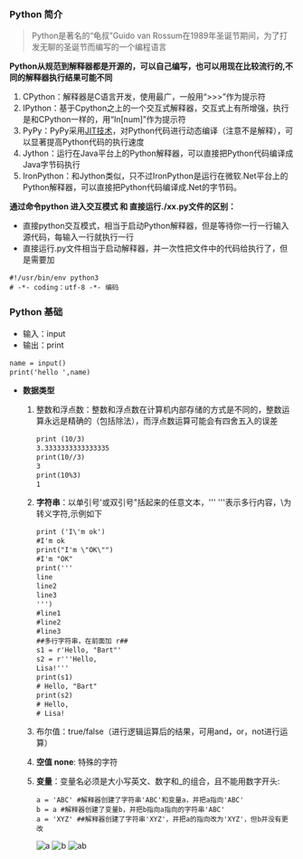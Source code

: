 ### Python 简介

> Python是著名的“龟叔”Guido van Rossum在1989年圣诞节期间，为了打发无聊的圣诞节而编写的一个编程语言

**Python从规范到解释器都是开源的，可以自己编写，也可以用现在比较流行的,不同的解释器执行结果可能不同**

1. CPython：解释器是C语言开发，使用最广，一般用“>>>”作为提示符
2. IPython：基于Cpython之上的一个交互式解释器，交互式上有所增强，执行是和CPython一样的，用“In[num]”作为提示符
3. PyPy：PyPy采用[JIT技术](https://en.wikipedia.org/wiki/Just-in-time_compilation)，对Python代码进行动态编译（注意不是解释），可以显著提高Python代码的执行速度
4. Jython：运行在Java平台上的Python解释器，可以直接把Python代码编译成Java字节码执行
5. IronPython：和Jython类似，只不过IronPython是运行在微软.Net平台上的Python解释器，可以直接把Python代码编译成.Net的字节码。

**通过命令python 进入交互模式 和 直接运行./xx.py文件的区别：**

- 直接python交互模式，相当于启动Python解释器，但是等待你一行一行输入源代码，每输入一行就执行一行
- 直接运行.py文件相当于启动解释器，并一次性把文件中的代码给执行了，但是需要加

 ```
#!/usr/bin/env python3
# -*- coding：utf-8 -*- 编码
 ```

### Python 基础
- 输入：input
- 输出：print

```
name = input()
print('hello ',name)
```

- **数据类型**

	1. 整数和浮点数：整数和浮点数在计算机内部存储的方式是不同的，整数运算永远是精确的（包括除法），而浮点数运算可能会有四舍五入的误差
		
		```
		print (10/3)
		3.3333333333333335
		print(10//3)
		3
		print(10%3)
		1
		```
		
	2. **字符串**：以单引号'或双引号"括起来的任意文本，''' '''表示多行内容，\为转义字符,示例如下
		
		```
		print ('I\'m ok')
		#I'm ok
		print("I'm \"OK\"")
		#I'm "OK"
		print('''
		line
		line2
		line3
		''')
		#line1
		#line2
		#line3
		##多行字符串，在前面加 r##
		s1 = r'Hello, "Bart"'
		s2 = r'''Hello,
		Lisa!'''
		print(s1)
		# Hello, "Bart"
		print(s2)
		# Hello,
		# Lisa!
		```
		
	3. 布尔值：true/false（进行逻辑运算后的结果，可用and，or，not进行运算）
	4. **空值 none**: 特殊的字符
	5. **变量**：变量名必须是大小写英文、数字和_的组合，且不能用数字开头:
		
		```
		a = 'ABC' #解释器创建了字符串'ABC'和变量a，并把a指向'ABC'
		b = a #解释器创建了变量b，并把b指向a指向的字符串'ABC'
		a = 'XYZ' ##解释器创建了字符串'XYZ'，并把a的指向改为'XYZ'，但b并没有更改
		```
		
		![a](\_images\st1.PNG)
		![b](\_images\st2.PNG)
		![ab](\_images\st3.PNG)
